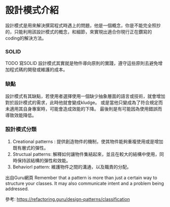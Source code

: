 # 設計模式介紹
設計模式是用來解決撰寫程式時遇上的問題，他是一個概念，你是不能完全照抄的，只能利用該設計模式的概念，和細節，來實現出適合你現行正在鑽寫的coding的解決方法。

### SOLID
TODO 寫SOLID
設計模式其實就是物件導向原則的實踐，遵守這些原則去避免增加程式碼的開發或維護的成本。

### 缺點
設計模式有其缺點，若使用者選擇使用一個缺少抽象層面的語言或技術，就會增加對於設計模式的需求，此時他就會變成kludge。
或是當他只變成為了符合規定而未適用其自身專案時，可能會造成效能的下降。
最後則是有可能因為使用錯誤而導致效能降低。

### 設計模式分類
1. Creational patterns : 提供創造物件的機制，使其物件能夠重複使用或是增加既有層式的彈性。
2. Structual patterns: 解釋如何讓物件集結起來，並且在較大的結構中使用，同時保持該結構的彈性和效能。
3. Behaviorl pattern: 維護物件之間的溝通，以及職責的分配。

出自Guru網頁
Remember that a pattern is more than just a certain way to structure your classes. It may also communicate intent and a problem being addressed.

參考:
https://refactoring.guru/design-patterns/classification

